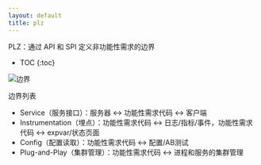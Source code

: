 ```yaml
---
layout: default
title: plz
---
```


PLZ：通过 API 和 SPI 定义非功能性需求的边界

* TOC
{:toc}

![边界](https://user-images.githubusercontent.com/40541/35490660-366d23a0-04dc-11e8-871e-2025da349c3b.png)

边界列表

* Service（服务接口）：服务器 <-> 功能性需求代码 <-> 客户端
* Instrumentation（埋点）：功能性需求代码 <-> 日志/指标/事件，功能性需求代码 <-> expvar/状态页面
* Config（配置读取）：功能性需求代码 <-> 配置/AB测试
* Plug-and-Play（集群管理）：功能性需求代码 <-> 进程和服务的集群管理
